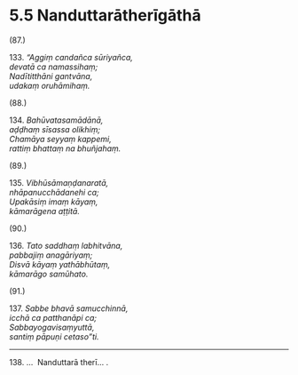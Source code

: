 

# 5.5 Nanduttarātherīgāthā



(87.)

133\. _“Aggiṃ candañca sūriyañca,_  
_devatā ca namassihaṃ;_  
_Nadītitthāni gantvāna,_  
_udakaṃ oruhāmihaṃ._  


(88.)

134\. _Bahūvatasamādānā,_  
_aḍḍhaṃ sīsassa olikhiṃ;_  
_Chamāya seyyaṃ kappemi,_  
_rattiṃ bhattaṃ na bhuñjahaṃ._  


(89.)

135\. _Vibhūsāmaṇḍanaratā,_  
_nhāpanucchādanehi ca;_  
_Upakāsiṃ imaṃ kāyaṃ,_  
_kāmarāgena aṭṭitā._  


(90.)

136\. _Tato saddhaṃ labhitvāna,_  
_pabbajiṃ anagāriyaṃ;_  
_Disvā kāyaṃ yathābhūtaṃ,_  
_kāmarāgo samūhato._  


(91.)

137\. _Sabbe bhavā samucchinnā,_  
_icchā ca patthanāpi ca;_  
_Sabbayogavisaṃyuttā,_  
_santiṃ pāpuṇi cetaso”ti._  


---

138\. …  Nanduttarā therī… .





